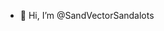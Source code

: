 - 👋 Hi, I’m @SandVectorSandalots
<!---
SandVectorSandalots/SandVectorSandalots is a ✨ special ✨ repository because its `README.md` (this file) appears on your GitHub profile.
You can click the Preview link to take a look at your changes.
--->
